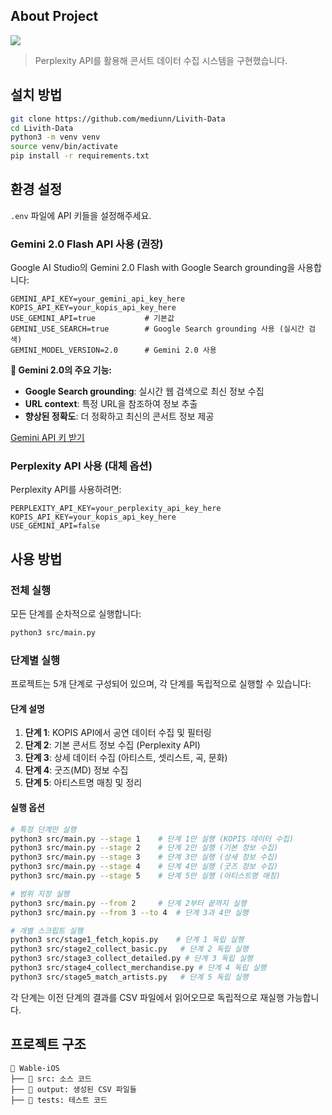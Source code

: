 ## About Project

![](https://github.com/user-attachments/assets/c53dd5d8-d984-45b4-9993-cf635859a5ff)

> Perplexity API를 활용해 콘서트 데이터 수집 시스템을 구현했습니다.

## 설치 방법

```bash
git clone https://github.com/mediunn/Livith-Data
cd Livith-Data
python3 -m venv venv
source venv/bin/activate
pip install -r requirements.txt
```

## 환경 설정

`.env` 파일에 API 키들을 설정해주세요.

### Gemini 2.0 Flash API 사용 (권장)
Google AI Studio의 Gemini 2.0 Flash with Google Search grounding을 사용합니다:
```
GEMINI_API_KEY=your_gemini_api_key_here
KOPIS_API_KEY=your_kopis_api_key_here
USE_GEMINI_API=true           # 기본값
GEMINI_USE_SEARCH=true        # Google Search grounding 사용 (실시간 검색)
GEMINI_MODEL_VERSION=2.0      # Gemini 2.0 사용
```

**🚀 Gemini 2.0의 주요 기능:**
- **Google Search grounding**: 실시간 웹 검색으로 최신 정보 수집
- **URL context**: 특정 URL을 참조하여 정보 추출
- **향상된 정확도**: 더 정확하고 최신의 콘서트 정보 제공

[Gemini API 키 받기](https://aistudio.google.com/app/apikey)

### Perplexity API 사용 (대체 옵션)
Perplexity API를 사용하려면:
```
PERPLEXITY_API_KEY=your_perplexity_api_key_here
KOPIS_API_KEY=your_kopis_api_key_here
USE_GEMINI_API=false
```

## 사용 방법

### 전체 실행
모든 단계를 순차적으로 실행합니다:
```bash
python3 src/main.py
```

### 단계별 실행
프로젝트는 5개 단계로 구성되어 있으며, 각 단계를 독립적으로 실행할 수 있습니다:

#### 단계 설명
1. **단계 1**: KOPIS API에서 공연 데이터 수집 및 필터링
2. **단계 2**: 기본 콘서트 정보 수집 (Perplexity API)
3. **단계 3**: 상세 데이터 수집 (아티스트, 셋리스트, 곡, 문화)
4. **단계 4**: 굿즈(MD) 정보 수집
5. **단계 5**: 아티스트명 매칭 및 정리

#### 실행 옵션
```bash
# 특정 단계만 실행
python3 src/main.py --stage 1    # 단계 1만 실행 (KOPIS 데이터 수집)
python3 src/main.py --stage 2    # 단계 2만 실행 (기본 정보 수집)
python3 src/main.py --stage 3    # 단계 3만 실행 (상세 정보 수집)
python3 src/main.py --stage 4    # 단계 4만 실행 (굿즈 정보 수집)
python3 src/main.py --stage 5    # 단계 5만 실행 (아티스트명 매칭)

# 범위 지정 실행
python3 src/main.py --from 2     # 단계 2부터 끝까지 실행
python3 src/main.py --from 3 --to 4  # 단계 3과 4만 실행

# 개별 스크립트 실행
python3 src/stage1_fetch_kopis.py    # 단계 1 독립 실행
python3 src/stage2_collect_basic.py   # 단계 2 독립 실행
python3 src/stage3_collect_detailed.py # 단계 3 독립 실행
python3 src/stage4_collect_merchandise.py # 단계 4 독립 실행
python3 src/stage5_match_artists.py   # 단계 5 독립 실행
```

각 단계는 이전 단계의 결과를 CSV 파일에서 읽어오므로 독립적으로 재실행 가능합니다.

## 프로젝트 구조

```
📁 Wable-iOS
├── 📁 src: 소스 코드
├── 📁 output: 생성된 CSV 파일들
├── 📁 tests: 테스트 코드
```
